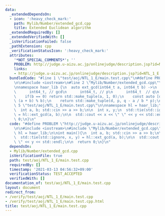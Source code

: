 ```yaml
---
data:
  _extendedDependsOn:
  - icon: ':heavy_check_mark:'
    path: Mylib/Number/extended_gcd.cpp
    title: Extended Euclidean algorithm
  _extendedRequiredBy: []
  _extendedVerifiedWith: []
  _isVerificationFailed: false
  _pathExtension: cpp
  _verificationStatusIcon: ':heavy_check_mark:'
  attributes:
    '*NOT_SPECIAL_COMMENTS*': ''
    PROBLEM: http://judge.u-aizu.ac.jp/onlinejudge/description.jsp?id=NTL_1_E
    links:
    - http://judge.u-aizu.ac.jp/onlinejudge/description.jsp?id=NTL_1_E
  bundledCode: "#line 1 \"test/aoj/NTL_1_E/main.test.cpp\"\n#define PROBLEM \"http://judge.u-aizu.ac.jp/onlinejudge/description.jsp?id=NTL_1_E\"\
    \n\n#include <iostream>\n#line 2 \"Mylib/Number/extended_gcd.cpp\"\n#include <tuple>\n\
    \nnamespace haar_lib {\n  auto ext_gcd(int64_t a, int64_t b) ->\n    std::tuple<\n\
    \      int64_t, // gcd\n      int64_t, // p\n      int64_t  // q\n      >\n  {\n\
    \    if(b == 0) return std::make_tuple(a, 1, 0);\n    const auto [d, q, p] = ext_gcd(b,\
    \ (a + b) % b);\n    return std::make_tuple(d, p, q - a / b * p);\n  }\n}\n#line\
    \ 5 \"test/aoj/NTL_1_E/main.test.cpp\"\n\nnamespace hl = haar_lib;\n\nint main(){\n\
    \  int a, b; std::cin >> a >> b;\n\n  int x, y;\n  std::tie(std::ignore, x, y)\
    \ = hl::ext_gcd(a, b);\n\n  std::cout << x << \" \" << y << std::endl;\n\n  return\
    \ 0;\n}\n"
  code: "#define PROBLEM \"http://judge.u-aizu.ac.jp/onlinejudge/description.jsp?id=NTL_1_E\"\
    \n\n#include <iostream>\n#include \"Mylib/Number/extended_gcd.cpp\"\n\nnamespace\
    \ hl = haar_lib;\n\nint main(){\n  int a, b; std::cin >> a >> b;\n\n  int x, y;\n\
    \  std::tie(std::ignore, x, y) = hl::ext_gcd(a, b);\n\n  std::cout << x << \"\
    \ \" << y << std::endl;\n\n  return 0;\n}\n"
  dependsOn:
  - Mylib/Number/extended_gcd.cpp
  isVerificationFile: true
  path: test/aoj/NTL_1_E/main.test.cpp
  requiredBy: []
  timestamp: '2021-03-13 04:56:32+09:00'
  verificationStatus: TEST_ACCEPTED
  verifiedWith: []
documentation_of: test/aoj/NTL_1_E/main.test.cpp
layout: document
redirect_from:
- /verify/test/aoj/NTL_1_E/main.test.cpp
- /verify/test/aoj/NTL_1_E/main.test.cpp.html
title: test/aoj/NTL_1_E/main.test.cpp
---
```

